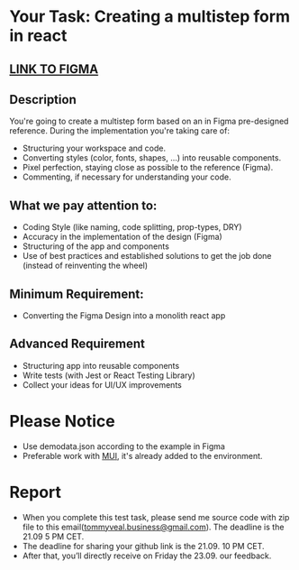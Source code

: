 # Your Task: Creating a multistep form in react

## [LINK TO FIGMA](https://www.figma.com/file/DZ7TtOh8T512LPEGlnQx3m/Keyring-Multistep-Modal-Form?node-id=1%3A1771)

## Description

You're going to create a multistep form based on an in Figma pre-designed reference. During the implementation you're taking care of:

- Structuring your workspace and code.
- Converting styles (color, fonts, shapes, ...) into reusable components.
- Pixel perfection, staying close as possible to the reference (Figma).
- Commenting, if necessary for understanding your code.

## What we pay attention to:

- Coding Style (like naming, code splitting, prop-types, DRY)
- Accuracy in the implementation of the design (Figma)
- Structuring of the app and components
- Use of best practices and established solutions to get the job done (instead of reinventing the wheel)

## Minimum Requirement:

- Converting the Figma Design into a monolith react app

## Advanced Requirement

- Structuring app into reusable components
- Write tests (with Jest or React Testing Library)
- Collect your ideas for UI/UX improvements

# Please Notice

- Use demodata.json according to the example in Figma
- Preferable work with [MUI](https://mui.com/material-ui), it's already added to the environment.

# Report

- When you complete this test task, please send me source code with zip file to this email(tommyveal.business@gmail.com). The deadline is the 21.09 5 PM CET.
- The deadline for sharing your github link is the 21.09. 10 PM CET.
- After that, you’ll directly receive on Friday the 23.09. our feedback.
